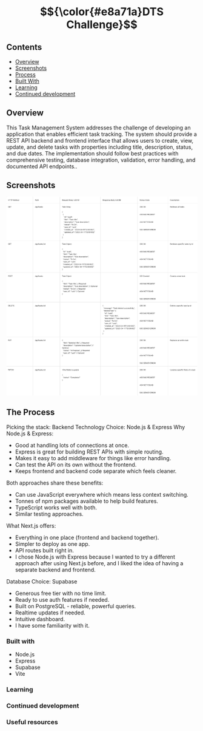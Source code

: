 # $${\color{#e8a71a}DTS Challenge}$$ 




## Contents
* [Overview](#overview)
* [Screenshots](#screenshots)
* [Process](#the-process)
* [Built With](#built-with)
* [Learning](#learning)
* [Continued development](#continued-development)

## Overview
This Task Management System addresses the challenge of developing an application that enables efficient task tracking. The system should provide a REST API backend and frontend interface that allows users to create, view, update, and delete tasks with properties including title, description, status, and due dates. The implementation should follow best practices with comprehensive testing, database integration, validation, error handling, and documented API endpoints..

## Screenshots

![End Point Documentation](image-1.png)


## The Process
Picking the stack:
  Backend Technology Choice: Node.js & Express
Why Node.js & Express:
- Good at handling lots of connections at once.
- Express is great for building REST APIs with simple routing.
- Makes it easy to add middleware for things like error handling.
- Can test the API on its own without the frontend.
- Keeps frontend and backend code separate which feels cleaner.
  
Both approaches share these benefits:
- Can use JavaScript everywhere which means less context switching.
- Tonnes of npm packages available to help build features.
- TypeScript works well with both.
- Similar testing approaches.
  
What Next.js offers:
- Everything in one place (frontend and backend together).
- Simpler to deploy as one app.
- API routes built right in.
- I chose Node.js with Express because I wanted to try a different approach after using Next.js before, and I liked the idea of having a separate backend and frontend.

Database Choice: Supabase
- Generous free tier with no time limit.
- Ready to use auth features if needed.
- Built on PostgreSQL - reliable, powerful queries.
- Realtime updates if needed.
- Intuitive dashboard.
- I have some familiarity with it.

### Built with
- Node.js
- Express
- Supabase
- Vite

### Learning


### Continued development

### Useful resources

